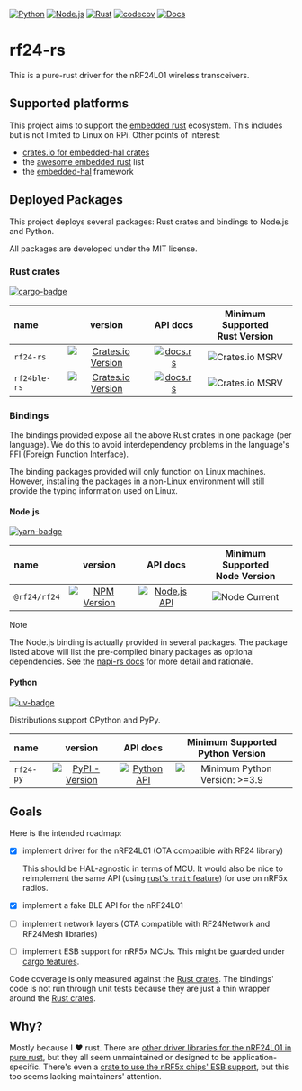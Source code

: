 <!-- markdownlint-disable MD041 MD033 -->
[![Python][python-ci-badge]][python-ci] [![Node.js][node-js-ci-badge]][node-js-ci] [![Rust][rust-ci-badge]][rust-ci] [![codecov][codecov-badge]][codecov-project] [![Docs][docs-badge]][docs]

# rf24-rs

This is a pure-rust driver for the nRF24L01 wireless transceivers.

## Supported platforms

This project aims to support the [embedded rust][embedded-rs] ecosystem.
This includes but is not limited to Linux on RPi. Other points of interest:

- [crates.io for embedded-hal crates][crates-hal]
- the [awesome embedded rust][awesome-hal] list
- the [embedded-hal][eh] framework

## Deployed Packages

This project deploys several packages: Rust crates and bindings to Node.js and Python.

All packages are developed under the MIT license.

### Rust crates

[![cargo-badge]][cargo-docs]

[cargo-badge]: https://img.shields.io/badge/%20-cargo-rgb(185%2C%20126%2C%2012)?logo=rust&labelColor=grey
[cargo-docs]: https://doc.rust-lang.org/cargo/index.html
[rf24-rs-badge]: https://img.shields.io/crates/v/rf24-rs
[rf24-rs-link]: https://crates.io/crates/rf24-rs
[rf24-rs-msrv]: https://img.shields.io/crates/msrv/rf24-rs
[rf24-rs-docs-badge]: https://img.shields.io/docsrs/rf24-rs
[rf24-rs-docs-link]: https://docs.rs/rf24-rs
[rf24ble-rs-badge]: https://img.shields.io/crates/v/rf24ble-rs
[rf24ble-rs-link]: https://crates.io/crates/rf24ble-rs
[rf24ble-rs-msrv]: https://img.shields.io/crates/msrv/rf24ble-rs
[rf24ble-rs-docs-badge]: https://img.shields.io/docsrs/rf24ble-rs
[rf24ble-rs-docs-link]: https://docs.rs/rf24ble-rs

| name | version | API docs | Minimum Supported<br>Rust Version |
|:-----|:-------:|:--------:|:---------------------------------:|
| `rf24-rs` | [![Crates.io Version][rf24-rs-badge]][rf24-rs-link] | [![docs.rs][rf24-rs-docs-badge]][rf24-rs-docs-link] | ![Crates.io MSRV][rf24-rs-msrv] |
| `rf24ble-rs` | [![Crates.io Version][rf24ble-rs-badge]][rf24ble-rs-link] | [![docs.rs][rf24ble-rs-docs-badge]][rf24ble-rs-docs-link] | ![Crates.io MSRV][rf24ble-rs-msrv] |

### Bindings

The bindings provided expose all the above Rust crates in one package (per language).
We do this to avoid interdependency problems in the language's FFI (Foreign Function Interface).

The binding packages provided will only function on Linux machines.
However, installing the packages in a non-Linux environment will still provide the typing information used on Linux.

[rtd-badge]: https://img.shields.io/readthedocs/rf24-rs

#### Node.js

[![yarn-badge]][yarn-docs]

[yarn-badge]: https://img.shields.io/badge/dynamic/json?url=https%3A%2F%2Fgithub.com%2FnRF24%2Frf24-rs%2Fraw%2Fmain%2Fpackage.json&query=%24.packageManager&logo=yarn&label=%20&labelColor=grey
[yarn-docs]: https://yarnpkg.com
[npm-badge]: https://img.shields.io/npm/v/%40rf24%2Frf24
[npm-link]: https://www.npmjs.com/package/@rf24/rf24
[node-version]: https://img.shields.io/node/v/%40rf24%2Frf24?color=blue

| name | version | API docs | Minimum Supported<br>Node Version |
|:-----|:-------:|:--------:|:---------------------------------:|
| `@rf24/rf24` | [![NPM Version][npm-badge]][npm-link] | [![Node.js API][rtd-badge]][node-api] | ![Node Current][node-version] |

[napi-rs-deep-dive]: https://napi.rs/docs/deep-dive/release#3-the-native-addon-for-different-platforms-is-distributed-through-different-npm-packages

> [!NOTE]
> The Node.js binding is actually provided in several packages.
> The package listed above will list the pre-compiled binary packages as optional dependencies.
> See the [napi-rs docs][napi-rs-deep-dive] for more detail and rationale.

#### Python

[![uv-badge]][uv-docs]

Distributions support CPython and PyPy.

[uv-badge]: https://img.shields.io/endpoint?url=https://raw.githubusercontent.com/astral-sh/uv/main/assets/badge/v0.json
[uv-docs]: https://github.com/astral-sh/uv
[pypi-link]: https://pypi.org/project/rf24-py/
[pypi-badge]: https://img.shields.io/pypi/v/rf24-py
[py-min-ver]: https://img.shields.io/badge/python->=3.9-blue

| name | version | API docs | Minimum Supported<br>Python Version |
|:-----|:-------:|:--------:|:-----------------------------------:|
| `rf24-py` | [![PyPI - Version][pypi-badge]][pypi-link] | [![Python API][rtd-badge]][python-api] | ![Minimum Python Version: >=3.9][py-min-ver] |

## Goals

Here is the intended roadmap:

- [x] implement driver for the nRF24L01 (OTA compatible with RF24 library)

    This should be HAL-agnostic in terms of MCU. It would also be nice to
    reimplement the same API (using [rust's `trait` feature][rust-traits])
    for use on nRF5x radios.

- [x] implement a fake BLE API for the nRF24L01
- [ ] implement network layers (OTA compatible with RF24Network and RF24Mesh libraries)
- [ ] implement ESB support for nRF5x MCUs. This might be guarded under [cargo features][cargo-feat].

Code coverage is only measured against the [Rust crates](#rust-crates).
The bindings' code is not run through unit tests because they are just a thin wrapper around the [Rust crates](#rust-crates).

## Why?

Mostly because I :heart: rust. There are [other driver libraries for the nRF24L01 in pure rust][crates-rf24],
but they all seem unmaintained or designed to be application-specific. There's even
a [crate to use the nRF5x chips' ESB support][crate-esb], but this too seems lacking
maintainers' attention.

[python-ci-badge]: https://github.com/nRF24/rf24-rs/actions/workflows/python.yml/badge.svg
[python-ci]: https://github.com/nRF24/rf24-rs/actions/workflows/python.yml
[node-js-ci-badge]: https://github.com/nRF24/rf24-rs/actions/workflows/node.yml/badge.svg
[node-js-ci]: https://github.com/nRF24/rf24-rs/actions/workflows/node.yml
[docs-badge]: https://github.com/nRF24/rf24-rs/actions/workflows/docs.yml/badge.svg
[docs]: https://rf24-rs.readthedocs.io/en/latest
[rust-ci-badge]: https://github.com/nRF24/rf24-rs/actions/workflows/rust.yml/badge.svg
[rust-ci]: https://github.com/nRF24/rf24-rs/actions/workflows/rust.yml
[codecov-badge]: https://codecov.io/gh/nRF24/rf24-rs/graph/badge.svg?token=BMQ97Y5RVP
[codecov-project]: https://codecov.io/gh/nRF24/rf24-rs

[embedded-rs]: https://docs.rust-embedded.org/book/
[crates-hal]: https://crates.io/search?q=embedded-hal
[awesome-hal]: https://github.com/rust-embedded/awesome-embedded-rust
[eh]: https://github.com/rust-embedded/embedded-hal
[cargo-feat]: https://doc.rust-lang.org/cargo/reference/features.html
[rust-traits]: https://doc.rust-lang.org/book/ch19-03-advanced-traits.html#advanced-traits
[crates-rf24]: https://crates.io/search?q=rf24
[crate-esb]: https://crates.io/crates/esb

<!--absolute-links-->
[node-api]: https://rf24-rs.readthedocs.io/en/latest/node-api/
[python-api]: https://rf24-rs.readthedocs.io/en/latest/python-api/
